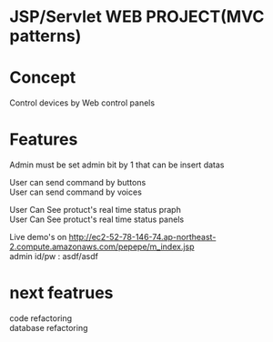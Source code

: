 # JSP/Servlet WEB PROJECT(MVC patterns)

# Concept
Control devices by Web control panels

# Features
Admin must be set admin bit by 1 that can be insert datas

User can send command by buttons  
User can send command by voices  

User Can See protuct's real time status praph    
User Can See protuct's real time status panels    
 
Live demo's on http://ec2-52-78-146-74.ap-northeast-2.compute.amazonaws.com/pepepe/m_index.jsp   
admin id/pw : asdf/asdf

# next featrues
code refactoring  
database refactoring
